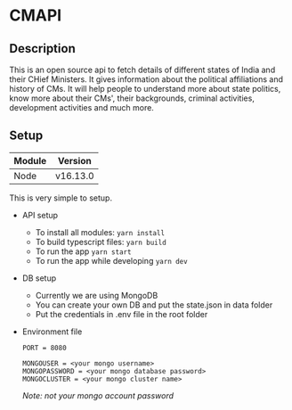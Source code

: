 # CMAPI

## Description
This is an open source api to fetch details of different states of India and their CHief Ministers. It gives information about the political affiliations and history of CMs. It will help people to understand more about state politics, know more about their CMs', their backgrounds, criminal activities, development activities and much more.

## Setup

| Module | Version |
| ----------- | ----------- |
| Node | v16.13.0 |

This is very simple to setup.
 - API setup
    - To install all modules: ``` yarn install ```
    - To build typescript files: ``` yarn build ```
    - To run the app ``` yarn start ```
    - To run the app while developing ``` yarn dev ```
 - DB setup
    - Currently we are using MongoDB
    - You can create your own DB and put the state.json in data folder
    - Put the credentials in .env file in the root folder 

 - Environment file
    ```
    PORT = 8080

    MONGOUSER = <your mongo username>
    MONGOPASSWORD = <your mongo database password> 
    MONGOCLUSTER = <your mongo cluster name>
    ```
    *Note: not your mongo account password*



